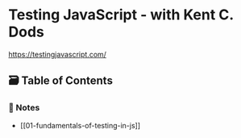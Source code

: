 # Testing JavaScript - with Kent C. Dods

<https://testingjavascript.com/>

## 🗃️ Table of Contents

### 📝 Notes

- [[01-fundamentals-of-testing-in-js]]
